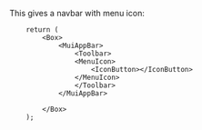 
This gives a navbar with menu icon: 

```
    return (
        <Box>
            <MuiAppBar>
                <Toolbar>
                <MenuIcon>
                    <IconButton></IconButton>
                </MenuIcon>
                </Toolbar>
            </MuiAppBar>

        </Box>
    ); 
    
```